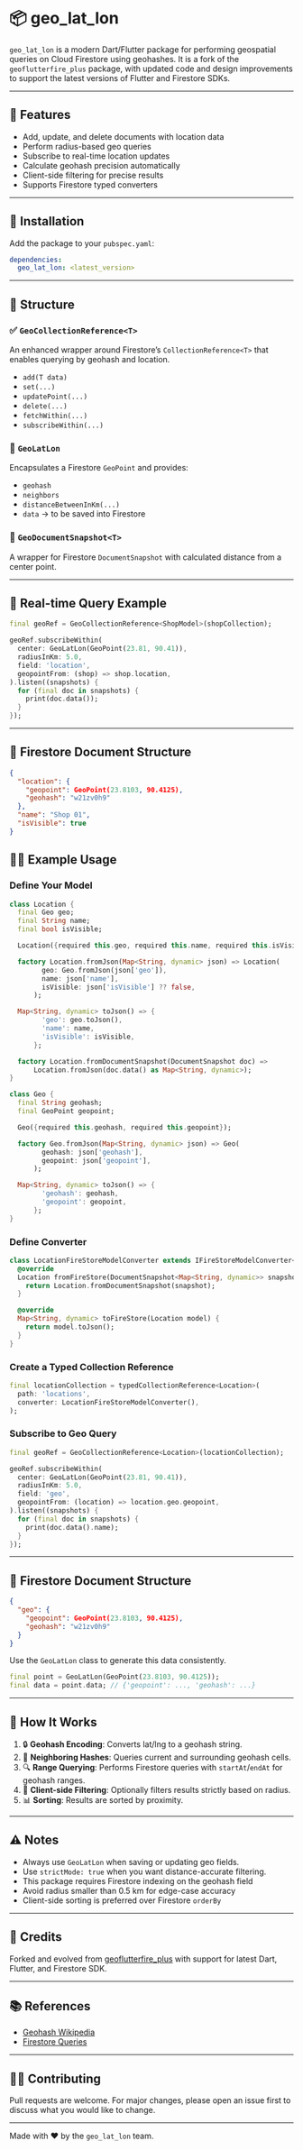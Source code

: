 # 📦 geo_lat_lon

`geo_lat_lon` is a modern Dart/Flutter package for performing geospatial queries on Cloud Firestore using geohashes. It is a fork of the `geoflutterfire_plus` package, with updated code and design improvements to support the latest versions of Flutter and Firestore SDKs.

---

## 🚀 Features

* Add, update, and delete documents with location data
* Perform radius-based geo queries
* Subscribe to real-time location updates
* Calculate geohash precision automatically
* Client-side filtering for precise results
* Supports Firestore typed converters

---

## 🧱 Installation

Add the package to your `pubspec.yaml`:

```yaml
dependencies:
  geo_lat_lon: <latest_version>
```

---

## 🧱 Structure

### ✅ `GeoCollectionReference<T>`

An enhanced wrapper around Firestore’s `CollectionReference<T>` that enables querying by geohash and location.

* `add(T data)`
* `set(...)`
* `updatePoint(...)`
* `delete(...)`
* `fetchWithin(...)`
* `subscribeWithin(...)`

### 📍 `GeoLatLon`

Encapsulates a Firestore `GeoPoint` and provides:

* `geohash`
* `neighbors`
* `distanceBetweenInKm(...)`
* `data` → to be saved into Firestore

### 📄 `GeoDocumentSnapshot<T>`

A wrapper for Firestore `DocumentSnapshot` with calculated distance from a center point.

---

## 🔁 Real-time Query Example

```dart
final geoRef = GeoCollectionReference<ShopModel>(shopCollection);

geoRef.subscribeWithin(
  center: GeoLatLon(GeoPoint(23.81, 90.41)),
  radiusInKm: 5.0,
  field: 'location',
  geopointFrom: (shop) => shop.location,
).listen((snapshots) {
  for (final doc in snapshots) {
    print(doc.data());
  }
});
```

---


## 📁 Firestore Document Structure

```json
{
  "location": {
    "geopoint": GeoPoint(23.8103, 90.4125),
    "geohash": "w21zv0h9"
  },
  "name": "Shop 01",
  "isVisible": true
}
```



## 🧑‍💻 Example Usage

### Define Your Model

```dart
class Location {
  final Geo geo;
  final String name;
  final bool isVisible;

  Location({required this.geo, required this.name, required this.isVisible});

  factory Location.fromJson(Map<String, dynamic> json) => Location(
        geo: Geo.fromJson(json['geo']),
        name: json['name'],
        isVisible: json['isVisible'] ?? false,
      );

  Map<String, dynamic> toJson() => {
        'geo': geo.toJson(),
        'name': name,
        'isVisible': isVisible,
      };

  factory Location.fromDocumentSnapshot(DocumentSnapshot doc) =>
      Location.fromJson(doc.data() as Map<String, dynamic>);
}

class Geo {
  final String geohash;
  final GeoPoint geopoint;

  Geo({required this.geohash, required this.geopoint});

  factory Geo.fromJson(Map<String, dynamic> json) => Geo(
        geohash: json['geohash'],
        geopoint: json['geopoint'],
      );

  Map<String, dynamic> toJson() => {
        'geohash': geohash,
        'geopoint': geopoint,
      };
}
```

### Define Converter

```dart
class LocationFireStoreModelConverter extends IFireStoreModelConverter<Location> {
  @override
  Location fromFireStore(DocumentSnapshot<Map<String, dynamic>> snapshot) {
    return Location.fromDocumentSnapshot(snapshot);
  }

  @override
  Map<String, dynamic> toFireStore(Location model) {
    return model.toJson();
  }
}
```

### Create a Typed Collection Reference

```dart
final locationCollection = typedCollectionReference<Location>(
  path: 'locations',
  converter: LocationFireStoreModelConverter(),
);
```

### Subscribe to Geo Query

```dart
final geoRef = GeoCollectionReference<Location>(locationCollection);

geoRef.subscribeWithin(
  center: GeoLatLon(GeoPoint(23.81, 90.41)),
  radiusInKm: 5.0,
  field: 'geo',
  geopointFrom: (location) => location.geo.geopoint,
).listen((snapshots) {
  for (final doc in snapshots) {
    print(doc.data().name);
  }
});
```

---

## 📁 Firestore Document Structure

```json
{
  "geo": {
    "geopoint": GeoPoint(23.8103, 90.4125),
    "geohash": "w21zv0h9"
  }
}
```

Use the `GeoLatLon` class to generate this data consistently.

```dart
final point = GeoLatLon(GeoPoint(23.8103, 90.4125));
final data = point.data; // {'geopoint': ..., 'geohash': ...}
```

---

## 📀 How It Works

1. 🔒 **Geohash Encoding**: Converts lat/lng to a geohash string.
2. 📶 **Neighboring Hashes**: Queries current and surrounding geohash cells.
3. 🔍 **Range Querying**: Performs Firestore queries with `startAt`/`endAt` for geohash ranges.
4. 🧠 **Client-side Filtering**: Optionally filters results strictly based on radius.
5. 📊 **Sorting**: Results are sorted by proximity.

---

## ⚠️ Notes

* Always use `GeoLatLon` when saving or updating geo fields.
* Use `strictMode: true` when you want distance-accurate filtering.
* This package requires Firestore indexing on the geohash field
* Avoid radius smaller than 0.5 km for edge-case accuracy
* Client-side sorting is preferred over Firestore `orderBy`

---

## 🔗 Credits

Forked and evolved from [geoflutterfire_plus](https://pub.dev/packages/geoflutterfire_plus) with support for latest Dart, Flutter, and Firestore SDK.

---

## 📚 References

* [Geohash Wikipedia](https://en.wikipedia.org/wiki/Geohash)
* [Firestore Queries](https://firebase.google.com/docs/firestore/query-data/queries)

---

## 👨‍💼 Contributing

Pull requests are welcome. For major changes, please open an issue first to discuss what you would like to change.

---

Made with ❤️ by the `geo_lat_lon` team.
